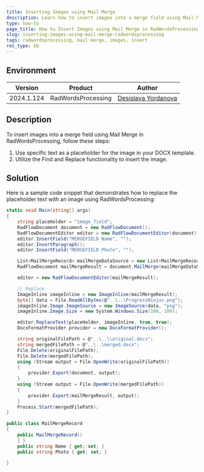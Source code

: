 ```yaml
---
title: Inserting Images using Mail Merge
description: Learn how to insert images into a merge field using Mail Merge in RadWordsProcessing for Document Processing.
type: how-to
page_title: How to Insert Images using Mail Merge in RadWordsProcessing
slug: inserting-images-using-mail-merge-radwordsprocessing
tags: radwordsprocessing, mail merge, images, insert
res_type: kb
---
```


## Environment

| Version | Product | Author | 
| --- | --- | ---- | 
| 2024.1.124 | RadWordsProcessing |[Desislava Yordanova](https://www.telerik.com/blogs/author/desislava-yordanova)| 

## Description

To insert images into a merge field using Mail Merge in RadWordsProcessing, follow these steps:

1. Use specific text as a placeholder for the image in your DOCX template.
2. Utilize the Find and Replace functionality to insert the image.

## Solution

Here is a sample code snippet that demonstrates how to replace the placeholder text with an image using RadWordsProcessing:

```csharp
static void Main(string[] args)
{
    string placeHolder = "image_field";
    RadFlowDocument document = new RadFlowDocument();
    RadFlowDocumentEditor editor = new RadFlowDocumentEditor(document);
    editor.InsertField("MERGEFIELD Name", "");
    editor.InsertParagraph();
    editor.InsertField("MERGEFIELD Photo", "");

    List<MailMergeRecord> mailMergeDataSource = new List<MailMergeRecord>() { new MailMergeRecord() { Name = "My Name", Photo = placeHolder } };
    RadFlowDocument mailMergeResult = document.MailMerge(mailMergeDataSource);

    editor = new RadFlowDocumentEditor(mailMergeResult);

    // Replace 
    ImageInline imageInline = new ImageInline(mailMergeResult);
    byte[] data = File.ReadAllBytes(@"..\..\ProgressNinjas.png");
    imageInline.Image.ImageSource = new ImageSource(data, "png");
    imageInline.Image.Size = new System.Windows.Size(100, 100);

    editor.ReplaceText(placeHolder, imageInline, true, true);
    DocxFormatProvider provider = new DocxFormatProvider();

    string originalFilePath = @"..\..\\original.docx";
    string mergedFilePath = @"..\..\merged.docx";
    File.Delete(originalFilePath);
    File.Delete(mergedFilePath);
    using (Stream output = File.OpenWrite(originalFilePath))
    {
        provider.Export(document, output);
    }
    using (Stream output = File.OpenWrite(mergedFilePath))
    {
        provider.Export(mailMergeResult, output);
    }
    Process.Start(mergedFilePath);
}

public class MailMergeRecord
{
    public MailMergeRecord()
    { }
    public string Name { get; set; }
    public string Photo { get; set; }

}
```


